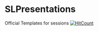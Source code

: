 # SLPresentations
Official Templates for sessions
[![HitCount](http://hits.dwyl.io/MSPSL/SLPresentations.svg)](http://hits.dwyl.io/MSPSL/SLPresentations)
